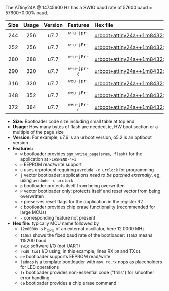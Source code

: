 The ATtiny24A @ 14745600 Hz has a SWIO baud rate of 57600 baud = 57600+0.00% baud.

|Size|Usage|Version|Features|Hex file|
|:-:|:-:|:-:|:-:|:--|
|244|256|u7.7|`w-u-jpr--`|[urboot+attiny24a++1m8432x++++7k2_swio_rxb0_txb1_lednop.hex](https://raw.githubusercontent.com/stefanrueger/urboot.hex/main/mcus/attiny24a/external_oscillator/fcpu++1m8432_Hz/br++++7k2_bps/urboot+attiny24a++1m8432x++++7k2_swio_rxb0_txb1_lednop.hex)|
|252|256|u7.7|`w-u-jPr--`|[urboot+attiny24a++1m8432x++++7k2_swio_rxb0_txb1.hex](https://raw.githubusercontent.com/stefanrueger/urboot.hex/main/mcus/attiny24a/external_oscillator/fcpu++1m8432_Hz/br++++7k2_bps/urboot+attiny24a++1m8432x++++7k2_swio_rxb0_txb1.hex)|
|280|288|u7.7|`w-u-jPr--`|[urboot+attiny24a++1m8432x++++7k2_swio_rxb0_txb1_lednop_fr.hex](https://raw.githubusercontent.com/stefanrueger/urboot.hex/main/mcus/attiny24a/external_oscillator/fcpu++1m8432_Hz/br++++7k2_bps/urboot+attiny24a++1m8432x++++7k2_swio_rxb0_txb1_lednop_fr.hex)|
|290|320|u7.7|`w-u-jpr-c`|[urboot+attiny24a++1m8432x++++7k2_swio_rxb0_txb1_lednop_fr_ce.hex](https://raw.githubusercontent.com/stefanrueger/urboot.hex/main/mcus/attiny24a/external_oscillator/fcpu++1m8432_Hz/br++++7k2_bps/urboot+attiny24a++1m8432x++++7k2_swio_rxb0_txb1_lednop_fr_ce.hex)|
|316|320|u7.7|`weu-jpr--`|[urboot+attiny24a++1m8432x++++7k2_swio_rxb0_txb1_ee_lednop.hex](https://raw.githubusercontent.com/stefanrueger/urboot.hex/main/mcus/attiny24a/external_oscillator/fcpu++1m8432_Hz/br++++7k2_bps/urboot+attiny24a++1m8432x++++7k2_swio_rxb0_txb1_ee_lednop.hex)|
|348|352|u7.7|`weu-jPr--`|[urboot+attiny24a++1m8432x++++7k2_swio_rxb0_txb1_ee_lednop_fr.hex](https://raw.githubusercontent.com/stefanrueger/urboot.hex/main/mcus/attiny24a/external_oscillator/fcpu++1m8432_Hz/br++++7k2_bps/urboot+attiny24a++1m8432x++++7k2_swio_rxb0_txb1_ee_lednop_fr.hex)|
|372|384|u7.7|`weu-jPr-c`|[urboot+attiny24a++1m8432x++++7k2_swio_rxb0_txb1_ee_lednop_fr_ce.hex](https://raw.githubusercontent.com/stefanrueger/urboot.hex/main/mcus/attiny24a/external_oscillator/fcpu++1m8432_Hz/br++++7k2_bps/urboot+attiny24a++1m8432x++++7k2_swio_rxb0_txb1_ee_lednop_fr_ce.hex)|

- **Size:** Bootloader code size including small table at top end
- **Usage:** How many bytes of flash are needed, ie, HW boot section or a multiple of the page size
- **Version:** For example, u7.6 is an urboot version, o5.2 is an optiboot version
- **Features:**
  + `w` bootloader provides `pgm_write_page(sram, flash)` for the application at `FLASHEND-4+1`
  + `e` EEPROM read/write support
  + `u` uses urprotocol requiring `avrdude -c urclock` for programming
  + `j` vector bootloader: applications *need to be patched externally*, eg, using `avrdude -c urclock`
  + `p` bootloader protects itself from being overwritten
  + `P` vector bootloader only: protects itself and reset vector from being overwritten
  + `r` preserves reset flags for the application in the register R2
  + `c` bootloader provides chip erase functionality (recommended for large MCUs)
  + `-` corresponding feature not present
- **Hex file:** typically MCU name followed by
  + `12m0000x` is F<sub>CPU</sub> of an external oscillator, here 12.0000 MHz
  + `115k2` shows the fixed baud rate of the bootloader: `115k2` means 115200 baud
  + `swio` software I/O (not UART)
  + `rxd0 txd1` I/O using, in this example, lines RX `D0` and TX `D1`
  + `ee` bootloader supports EEPROM read/write
  + `lednop` is a template bootloader with `mov rx,rx` nops as placeholders for LED operations
  + `fr` bootloader provides non-essential code ("frills") for smoother error handling
  + `ce` bootloader provides a chip erase command
